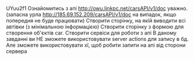 UYuu2f1
Ознайомитись з апі http://owu.linkpc.net/carsAPI/v1/doc  уважно. 
(запасна урла http://185.69.152.209/carsAPI/v1/doc на випадок,
якщо попередня не буде працювати)
Створити сторінку, на якій виводити всі автівки (з мінімальною інформацією)
Створити сторінку з формою для створення об'єктів car. Створити сервіси для роботи з апі
В даному завданні ви НЕ зможете використовувати server actions для запису в бд. 
Але зможете використовувати хї, щоб робити запити на апі від сторони сервера
